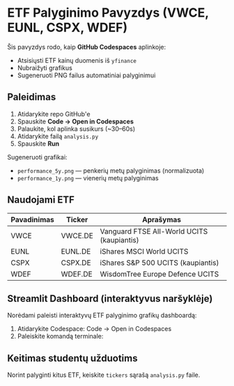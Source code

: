 # ETF Palyginimo Pavyzdys (VWCE, EUNL, CSPX, WDEF)

Šis pavyzdys rodo, kaip **GitHub Codespaces** aplinkoje:
- Atsisiųsti ETF kainų duomenis iš `yfinance`
- Nubraižyti grafikus
- Sugeneruoti PNG failus automatiniai palyginimui

## Paleidimas

1. Atidarykite repo GitHub'e
2. Spauskite **Code → Open in Codespaces**
3. Palaukite, kol aplinka susikurs (~30–60s)
4. Atidarykite failą `analysis.py`
5. Spauskite **Run**

Sugeneruoti grafikai:
- `performance_5y.png` — penkerių metų palyginimas (normalizuota)
- `performance_1y.png` — vienerių metų palyginimas

## Naudojami ETF

| Pavadinimas | Ticker | Aprašymas |
|---|---|---|
| VWCE | VWCE.DE | Vanguard FTSE All-World UCITS (kaupiantis) |
| EUNL | EUNL.DE | iShares MSCI World UCITS |
| CSPX | CSPX.DE | iShares S&P 500 UCITS (kaupiantis) |
| WDEF | WDEF.DE | WisdomTree Europe Defence UCITS |

## Streamlit Dashboard (interaktyvus naršyklėje)

Norėdami paleisti interaktyvų ETF palyginimo grafikų dashboardą:

1. Atidarykite Codespace:
   Code → Open in Codespaces
2. Paleiskite komandą terminale:

## Keitimas studentų užduotims

Norint palyginti kitus ETF, keiskite `tickers` sąrašą `analysis.py` faile.
